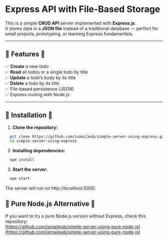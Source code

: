 # Express API with File-Based Storage

This is a simple **CRUD API** server implemented with **Express.js**.  
It stores data in a **JSON file** instead of a traditional database — perfect for small projects, prototyping, or learning Express fundamentals.

---

## 🔹 Features 🔹

✅ **Create** a new todo  
✅ **Read** all todos or a single todo by title  
✅ **Update** a todo’s body by its title  
✅ **Delete** a todo by its title  
✅ File-based persistence (JSON)  
✅ Express routing with Node.js

---

## 🔹 Installation 🔹

1. **Clone the repository:**

```bash
  git clone https://github.com/ismaileub/simple-server-using-express.git
  cd simple-server-using-express
```
2. **Installing dependencies:**

```bash
  npm install
```
3. **Start the server:**
   
```bash
  npm start
```
The server will run on http://localhost:5000.

## 🔹 Pure Node.js Alternative 🔹

If you want to try a pure Node.js version without Express, check this repository:  
[https://github.com/ismaileub/simple-server-using-pure-node-js](https://github.com/ismaileub/simple-server-using-pure-node-js)


